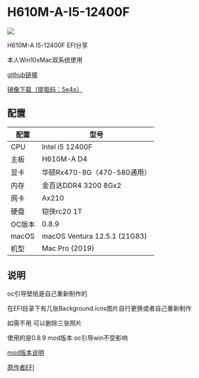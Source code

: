 # H610M-A-I5-12400F
![](https://s1.yesimg.com/2022/116150d2eb911.png)

H610M-A I5-12400F EFI分享 

本人Win10xMac双系统使用

[github链接](https://github.com/hulang-520/H610M-A-I5-12400F)

[镜像下载（提取码：5e4o）](https://www.aliyundrive.com/s/VzHwdQXgpiu)
## 配置

| 配置 | 型号 |
| --- | --- |
| CPU | Intel i5 12400F |
| 主板 | H610M-A D4 |
| 显卡 | 华硕Rx470-8G（470-580通用） |
| 内存 | 金百达DDR4 3200 8Gx2 |
| 网卡 | Ax210 |
| 硬盘 | 铠侠rc20 1T|
| OC版本 | 0.8.9 |
| macOS | macOS Ventura 12.5.1 (21G83)|
| 机型 | Mac Pro (2019)|
## 说明
oc引导壁纸是自己重新制作的

在EFI目录下有几张Background.icns图片自行更换或者自己重新制作

如需不用 可以删除三张照片

使用的是0.8.9 mod版本 oc引导win不受影响

[mod版本说明](https://bbs.pcbeta.com/viewthread-1838814-1-1.html)

[原作者EFI](https://github.com/geekfory/Hackintosh-EFI-ASUS-H610M-A-12400-6600xt-AX201)
